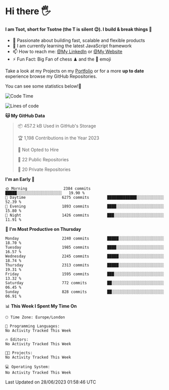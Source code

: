 # Hi there :raised_hand_with_fingers_splayed:
#### I am Tsot, short for Tsotne (the T is silent :wink:). I build & break things :space_invader:
- :telescope: Passionate about building fast, scalable and flexible products
- :seedling: I am currently learning the latest JavaScript framework 
- :mailbox: How to reach me: [@My LinkedIn](https://www.linkedin.com/in/tsotne-gvadzabia/) or [@My Website](https://tsotne.co.uk/contact)
- :zap: Fun Fact: Big Fan of chess ♟ and the 👾 emoji

Take a look at my Projects on my [Portfolio](https://tsotne.co.uk/) or for a more **up to date** experience browse my GitHub Repositories.

You can see some statistics below!:space_invader:
<!--START_SECTION:waka-->
![Code Time](http://img.shields.io/badge/Code%20Time-761%20hrs%202%20mins-blue)

![Lines of code](https://img.shields.io/badge/From%20Hello%20World%20I%27ve%20Written-6.2%20million%20lines%20of%20code-blue)

**🐱 My GitHub Data** 

> 📦 457.2 kB Used in GitHub's Storage 
 > 
> 🏆 1,198 Contributions in the Year 2023
 > 
> 🚫 Not Opted to Hire
 > 
> 📜 22 Public Repositories 
 > 
> 🔑 20 Private Repositories 
 > 
**I'm an Early 🐤** 

```text
🌞 Morning                2384 commits        █████░░░░░░░░░░░░░░░░░░░░   19.90 % 
🌆 Daytime                6275 commits        █████████████░░░░░░░░░░░░   52.39 % 
🌃 Evening                1893 commits        ████░░░░░░░░░░░░░░░░░░░░░   15.80 % 
🌙 Night                  1426 commits        ███░░░░░░░░░░░░░░░░░░░░░░   11.91 % 
```
📅 **I'm Most Productive on Thursday** 

```text
Monday                   2240 commits        █████░░░░░░░░░░░░░░░░░░░░   18.70 % 
Tuesday                  1985 commits        ████░░░░░░░░░░░░░░░░░░░░░   16.57 % 
Wednesday                2245 commits        █████░░░░░░░░░░░░░░░░░░░░   18.74 % 
Thursday                 2313 commits        █████░░░░░░░░░░░░░░░░░░░░   19.31 % 
Friday                   1595 commits        ███░░░░░░░░░░░░░░░░░░░░░░   13.32 % 
Saturday                 772 commits         ██░░░░░░░░░░░░░░░░░░░░░░░   06.45 % 
Sunday                   828 commits         ██░░░░░░░░░░░░░░░░░░░░░░░   06.91 % 
```


📊 **This Week I Spent My Time On** 

```text
🕑︎ Time Zone: Europe/London

💬 Programming Languages: 
No Activity Tracked This Week

🔥 Editors: 
No Activity Tracked This Week

🐱‍💻 Projects: 
No Activity Tracked This Week

💻 Operating System: 
No Activity Tracked This Week
```


 Last Updated on 28/06/2023 01:58:46 UTC
<!--END_SECTION:waka-->
